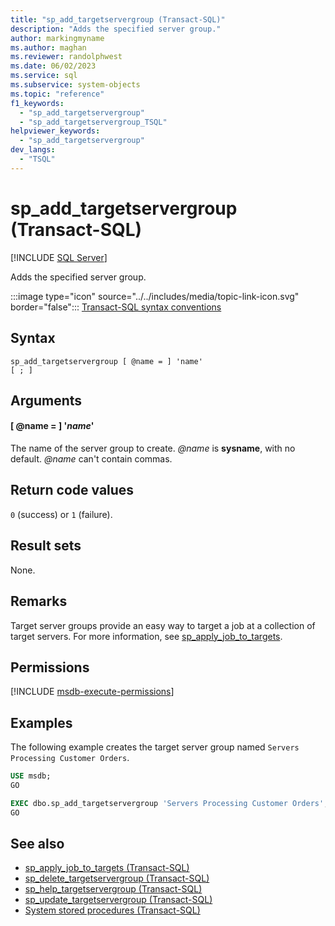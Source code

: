 ```yaml
---
title: "sp_add_targetservergroup (Transact-SQL)"
description: "Adds the specified server group."
author: markingmyname
ms.author: maghan
ms.reviewer: randolphwest
ms.date: 06/02/2023
ms.service: sql
ms.subservice: system-objects
ms.topic: "reference"
f1_keywords:
  - "sp_add_targetservergroup"
  - "sp_add_targetservergroup_TSQL"
helpviewer_keywords:
  - "sp_add_targetservergroup"
dev_langs:
  - "TSQL"
---
```

# sp_add_targetservergroup (Transact-SQL)

[!INCLUDE [SQL Server](../../includes/applies-to-version/sqlserver.md)]

Adds the specified server group.

:::image type="icon" source="../../includes/media/topic-link-icon.svg" border="false"::: [Transact-SQL syntax conventions](../../t-sql/language-elements/transact-sql-syntax-conventions-transact-sql.md)

## Syntax

```syntaxsql
sp_add_targetservergroup [ @name = ] 'name'
[ ; ]
```

## Arguments

#### [ @name = ] '*name*'

The name of the server group to create. *@name* is **sysname**, with no default. *@name* can't contain commas.

## Return code values

`0` (success) or `1` (failure).

## Result sets

None.

## Remarks

Target server groups provide an easy way to target a job at a collection of target servers. For more information, see [sp_apply_job_to_targets](sp-apply-job-to-targets-transact-sql.md).

## Permissions

[!INCLUDE [msdb-execute-permissions](../../includes/msdb-execute-permissions.md)]

## Examples

The following example creates the target server group named `Servers Processing Customer Orders`.

```sql
USE msdb;
GO

EXEC dbo.sp_add_targetservergroup 'Servers Processing Customer Orders';
GO
```

## See also

- [sp_apply_job_to_targets (Transact-SQL)](sp-apply-job-to-targets-transact-sql.md)
- [sp_delete_targetservergroup (Transact-SQL)](sp-delete-targetservergroup-transact-sql.md)
- [sp_help_targetservergroup (Transact-SQL)](sp-help-targetservergroup-transact-sql.md)
- [sp_update_targetservergroup (Transact-SQL)](sp-update-targetservergroup-transact-sql.md)
- [System stored procedures (Transact-SQL)](system-stored-procedures-transact-sql.md)
